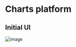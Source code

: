 # Charts platform
## Initial UI

![image](https://github.com/user-attachments/assets/fa6de698-8885-47c9-8d41-e00c881676d3)
